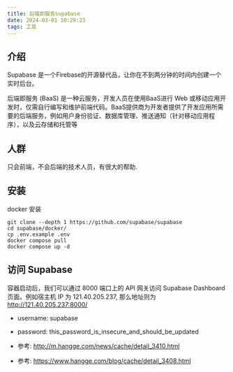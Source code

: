 ```yaml
---
title: 后端即服务supabase
date: 2024-03-01 10:29:23
tags: 工具
---
```


## 介绍

Supabase 是一个Firebase的开源替代品，让你在不到两分钟的时间内创建一个实时后台。

后端即服务 (BaaS) 是一种云服务，开发人员在使用BaaS进行 Web 或移动应用开发时，仅需自行编写和维护前端代码。BaaS提供商为开发者提供了开发应用所需要的后端服务，例如用户身份验证、数据库管理、推送通知（针对移动应用程序），以及云存储和托管等

## 人群

只会前端，不会后端的技术人员，有很大的帮助.

## 安装

docker 安装

```shell
git clone --depth 1 https://github.com/supabase/supabase
cd supabase/docker/
cp .env.example .env
docker compose pull
docker compose up -d
```

## 访问 Supabase

容器启动后，我们可以通过 8000 端口上的 API 网关访问 Supabase Dashboard 页面。例如宿主机 IP 为 121.40.205.237, 那么地址则为 http://121.40.205.237:8000/

- username: supabase
- password: this_password_is_insecure_and_should_be_updated

- 参考: http://m.hangge.com/news/cache/detail_3410.html
- 参考: https://www.hangge.com/blog/cache/detail_3408.html